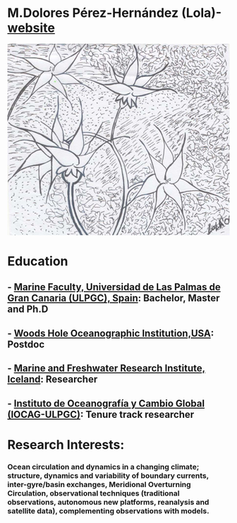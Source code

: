 # M.Dolores Pérez-Hernández (Lola)- [website](http://mdoloresperez.weebly.com)
 ![title](flores.jpg)
# Education
## - [Marine Faculty, Universidad de Las Palmas de Gran Canaria (ULPGC), Spain](http://www.fcm.ulpgc.es): Bachelor, Master and Ph.D
## - [Woods Hole Oceanographic Institution,USA](www.whoi.edu): Postdoc
## - [Marine and Freshwater Research Institute, Iceland](www.hafogvatn.is): Researcher
## - [Instituto de Oceanografía y Cambio Global (IOCAG-ULPGC)](http://iocag.ulpgc.es): Tenure track researcher
# Research Interests:
### Ocean circulation and dynamics in a changing climate; structure, dynamics and variability of boundary currents, inter-gyre/basin exchanges, Meridional Overturning Circulation, observational techniques (traditional observations, autonomous new platforms, reanalysis and satellite data), complementing observations with models.